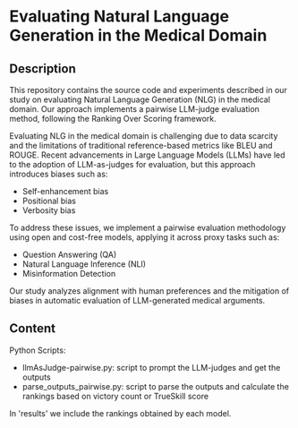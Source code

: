 # Evaluating Natural Language Generation in the Medical Domain

## Description

This repository contains the source code and experiments described in our study on evaluating Natural Language Generation (NLG) in the medical domain. Our approach implements a pairwise LLM-judge evaluation method, following the Ranking Over Scoring framework.

Evaluating NLG in the medical domain is challenging due to data scarcity and the limitations of traditional reference-based metrics like BLEU and ROUGE. Recent advancements in Large Language Models (LLMs) have led to the adoption of LLM-as-judges for evaluation, but this approach introduces biases such as:
- Self-enhancement bias
- Positional bias
- Verbosity bias

To address these issues, we implement a pairwise evaluation methodology using open and cost-free models, applying it across proxy tasks such as:
- Question Answering (QA)
- Natural Language Inference (NLI)
- Misinformation Detection

Our study analyzes alignment with human preferences and the mitigation of biases in automatic evaluation of LLM-generated medical arguments.

## Content 
Python Scripts:
- llmAsJudge-pairwise.py: script to prompt the LLM-judges and get the outputs
- parse_outputs_pairwise.py: script to parse the outputs and calculate the rankings based on victory count or TrueSkill score

In 'results' we include the rankings obtained by each model.
